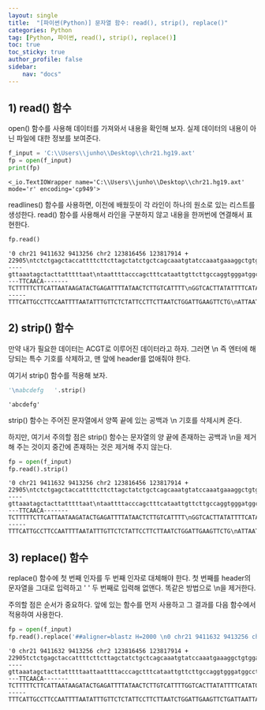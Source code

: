 ```yaml
---
layout: single
title:  "[파이썬(Python)] 문자열 함수: read(), strip(), replace()"
categories: Python
tag: [Python, 파이썬, read(), strip(), replace()]
toc: true
toc_sticky: true
author_profile: false
sidebar:
    nav: "docs"
---
```


## 1) read() 함수
open() 함수를 사용해 데이터를 가져와서 내용을 확인해 보자. 실제 데이터의 내용이 아닌 파일에 대한 정보를 보여준다.


```python
f_input = 'C:\\Users\\junho\\Desktop\\chr21.hg19.axt'
fp = open(f_input)
print(fp)
```

    <_io.TextIOWrapper name='C:\\Users\\junho\\Desktop\\chr21.hg19.axt' mode='r' encoding='cp949'>
    

readlines() 함수를 사용하면, 이전에 배웠듯이 각 라인이 하나의 원소로 있는 리스트를 생성한다. read() 함수를 사용해서 라인을 구분하지 않고 내용을 한꺼번에 연결해서 표현한다.


```python
fp.read()
```




    '0 chr21 9411632 9413256 chr2 123816456 123817914 + 22905\ntctctgagctaccattttcttcttagctatctgctcagcaaatgtatccaaatgaaaggctgtggagaatgttgaaatcacttcaatgtgt\nttctcttctttctgggagcttacacactcaagttctggatgctttgattgctatcagaagcc-----gttaaatagctacttatttttaat\ntaattttacccagctttcataattgttcttgccaggtgggatggcctgatacaaattaacttgtcatagctagaattagaagAGGAAAACT\nTTAAATAGCATTGAGTTATCAGTACTTTCATGTCTTGATACATTTCTTCTTGAAAATGTTCATGCTTGCTGATTTGTCTGTTTGTTGAGAG\nGAGAATGTTCAGAATTTTATATC----TTCAACA-------TCTTTTTCTTCATTAATAAGATACTGAGATTTTATAACTCTTGTCATTTT\nGGTCACTTATATTTTCATATGGAAATATCGTATAATCCAGGGTTTCCAATATATTTGTGTAAAATTAAGAAAATTATCTTATCTAATAACT\nTGATCAATATCTGTGATTATAT------TTTCATTGCCTTCCAATTTTAATATTTGTTCTCTATTCCTTCTTAATCTGGATTGAAGTTCTG\nATTAATTATTTTAATGTTGCAA\n\n'



## 2) strip() 함수
만약 내가 필요한 데이터는 ACGT로 이루어진 데이터라고 하자. 그러면 \n 즉 엔터에 해당되는 특수 기호를 삭제하고, 맨 앞에 header를 없애줘야 한다. 

여기서 strip() 함수를 적용해 보자.


```python
'\nabcdefg   '.strip()
```




    'abcdefg'



strip() 함수는 주어진 문자열에서 양쪽 끝에 있는 공백과 \n 기호를 삭제시켜 준다.

하지만, 여기서 주의할 점은 strip() 함수는 문자열의 양 끝에 존재하는 공백과 \n을 제거해 주는 것이지 중간에 존재하는 것은 제거해 주지 않는다.


```python
fp = open(f_input)
fp.read().strip()
```




    '0 chr21 9411632 9413256 chr2 123816456 123817914 + 22905\ntctctgagctaccattttcttcttagctatctgctcagcaaatgtatccaaatgaaaggctgtggagaatgttgaaatcacttcaatgtgt\nttctcttctttctgggagcttacacactcaagttctggatgctttgattgctatcagaagcc-----gttaaatagctacttatttttaat\ntaattttacccagctttcataattgttcttgccaggtgggatggcctgatacaaattaacttgtcatagctagaattagaagAGGAAAACT\nTTAAATAGCATTGAGTTATCAGTACTTTCATGTCTTGATACATTTCTTCTTGAAAATGTTCATGCTTGCTGATTTGTCTGTTTGTTGAGAG\nGAGAATGTTCAGAATTTTATATC----TTCAACA-------TCTTTTTCTTCATTAATAAGATACTGAGATTTTATAACTCTTGTCATTTT\nGGTCACTTATATTTTCATATGGAAATATCGTATAATCCAGGGTTTCCAATATATTTGTGTAAAATTAAGAAAATTATCTTATCTAATAACT\nTGATCAATATCTGTGATTATAT------TTTCATTGCCTTCCAATTTTAATATTTGTTCTCTATTCCTTCTTAATCTGGATTGAAGTTCTG\nATTAATTATTTTAATGTTGCAA'



## 3) replace() 함수

replace() 함수에 첫 번째 인자를 두 번째 인자로 대체해야 한다. 첫 번째를 header의 문자열을 그대로 입력하고 ' ' 두 번째로 입력해 없앤다. 똑같은 방법으로 \n을 제거한다.

주의할 점은 순서가 중요하다. 앞에 있는 함수를 먼저 사용하고 그 결과를 다음 함수에서 적용하여 사용한다.


```python
fp = open(f_input)
fp.read().replace('##aligner=blastz H=2000 \n0 chr21 9411632 9413256 chr2 123816456 123817914 + 22905\n', '').replace('\n', '')
```




    '0 chr21 9411632 9413256 chr2 123816456 123817914 + 22905tctctgagctaccattttcttcttagctatctgctcagcaaatgtatccaaatgaaaggctgtggagaatgttgaaatcacttcaatgtgtttctcttctttctgggagcttacacactcaagttctggatgctttgattgctatcagaagcc-----gttaaatagctacttatttttaattaattttacccagctttcataattgttcttgccaggtgggatggcctgatacaaattaacttgtcatagctagaattagaagAGGAAAACTTTAAATAGCATTGAGTTATCAGTACTTTCATGTCTTGATACATTTCTTCTTGAAAATGTTCATGCTTGCTGATTTGTCTGTTTGTTGAGAGGAGAATGTTCAGAATTTTATATC----TTCAACA-------TCTTTTTCTTCATTAATAAGATACTGAGATTTTATAACTCTTGTCATTTTGGTCACTTATATTTTCATATGGAAATATCGTATAATCCAGGGTTTCCAATATATTTGTGTAAAATTAAGAAAATTATCTTATCTAATAACTTGATCAATATCTGTGATTATAT------TTTCATTGCCTTCCAATTTTAATATTTGTTCTCTATTCCTTCTTAATCTGGATTGAAGTTCTGATTAATTATTTTAATGTTGCAA'


